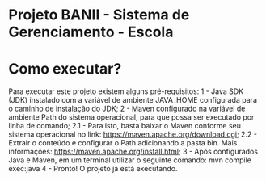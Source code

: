 # Projeto BANII - Sistema de Gerenciamento - Escola
# Como executar?
Para executar este projeto existem alguns pré-requisitos:
1 - Java SDK (JDK) instalado com a variável de ambiente JAVA_HOME configurada para o caminho de instalação do JDK;
2 - Maven configurado na variável de ambiente Path do sistema operacional, para que possa ser executado por linha de comando;
  2.1 - Para isto, basta baixar o Maven conforme seu sistema operacional no link: https://maven.apache.org/download.cgi;
  2.2 - Extrair o conteúdo e configurar o Path adicionando a pasta bin. Mais informações: https://maven.apache.org/install.html;
3 - Após configurados Java e Maven, em um terminal utilizar o seguinte comando: mvn compile exec:java
4 - Pronto! O projeto já está executando.

